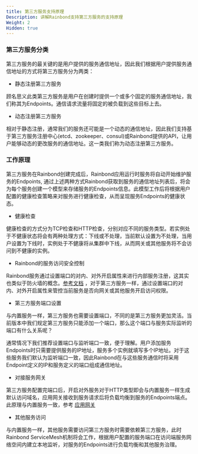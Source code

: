 ```yaml
---
title: 第三方服务支持原理
Description: 讲解Rainbond支持第三方服务的支持原理
Weight: 2
Hidden: true
---
```


### 第三方服务分类

第三方服务的最关键的是用户提供的服务通信地址，因此我们根据用户提供服务通信地址的方式将第三方服务分为两类：

* 静态注册第三方服务

顾名思义此类第三方服务是用户在创建时提供一个或多个固定的服务通信地址，我们称其为Endpoints。通信请求流量将固定的被负载到这些目标上去。

* 动态注册第三方服务

相对于静态注册，通常我们的服务还可能是一个动态的通信地址，因此我们支持基于第三方服务注册中心(etcd、zookeeper、consul)或Rainbond提供的API，让用户能够动态的更改服务的通信地址。这一类我们称为动态注册第三方服务。

### 工作原理

第三方服务在Rainbond创建完成后，Rainbond应用运行时服务将自动开始维护服务的Endpoints, 通过上述两种方式Rainbond获取到服务的通信地址列表后，将会为每个服务创建一个模型来存储服务的Endpoints信息。此模型工作后将根据用户配置的健康检查策略来对服务进行健康检查，从而呈现服务Endpoints的健康状态。

* 健康检查

健康检查的方式分为TCP检查和HTTP检查，分别对应不同的服务类型。若实例处于不健康状态将会有两种处理方式：下线或不处理，当前默认设置为不处理，当用户设置为下线时，实例处于不健康将从集群中下线，从而网关或其他服务将不会访问到不健康的实例。

* Rainbond的服务访问安全控制

Rainbond服务通过设置端口的对内、对外开启属性来进行内部服务注册，这其实也类似于防火墙的概念。[参考文档](../../app-service-manage/service-port-domain/#端口访问控制) ，对于第三方服务一样，通过设置端口的对内、对外开启属性来管控当前服务是否向网关或其他服务开启访问权限。

* 第三方服务端口设置

 与内置服务一样，第三方服务也需要设置端口，不同的是第三方服务更加灵活。当前版本中我们规定第三方服务只能添加一个端口，那么这个端口与服务实际监听的端口有什么关系呢？

通常情况下我们推荐设置端口与监听端口一致，便于理解。用户添加服务Endpoints时只需要提供服务的IP地址，服务多个实例就填写多个IP地址。对于这些服务我们默认为监听端口一致，因此Rainbond在与这些服务通信时将采用Endpoint定义的IP和服务定义的端口组成通信地址。

* 对接服务网关

第三方服务配置完端口后，开启对外服务对于HTTP类型即会与内置服务一样生成默认访问域名，应用网关接收到服务请求后将负载均衡到服务的Endpoints端点。此原理与内置服务一致，参考 [应用网关](../../gateway/gateways/)

* 其他服务访问

与内置服务一样，其他服务需要访问第三方服务时需要依赖第三方服务，此时Rainbond ServiceMesh机制将会工作，根据用户配置的服务端口在访问端服务网络空间内建立本地监听，对服务的Endpoints进行负载均衡和其他服务治理。